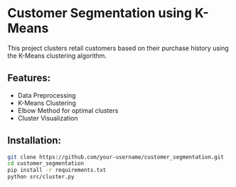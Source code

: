 # Customer Segmentation using K-Means

This project clusters retail customers based on their purchase history using the K-Means clustering algorithm.

## Features:
- Data Preprocessing
- K-Means Clustering
- Elbow Method for optimal clusters
- Cluster Visualization

## Installation:
```bash
git clone https://github.com/your-username/customer_segmentation.git
cd customer_segmentation
pip install -r requirements.txt
python src/cluster.py
